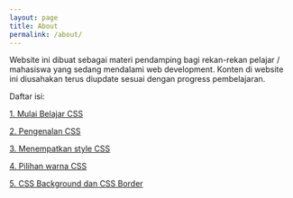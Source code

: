 ```yaml
---
layout: page
title: About
permalink: /about/
---
```


Website ini dibuat sebagai materi pendamping bagi rekan-rekan pelajar / mahasiswa yang sedang mendalami web development. 
Konten di website ini diusahakan terus diupdate sesuai dengan progress pembelajaran. 

Daftar isi:

[1. Mulai Belajar CSS](https://hidayatabisena.github.io/menempatkan-css-styles/ "Mulai Belajar CSS")

[2. Pengenalan CSS](https://hidayatabisena.github.io/pengenalan-css/ "Pengenalan CSS")

[3. Menempatkan style CSS](https://hidayatabisena.github.io/menempatkan-css-styles/ "Menempatkan style CSS")

[4. Pilihan warna CSS](https://hidayatabisena.github.io/pilihan-warna-css/ "Pilihan warna CSS")

[5. CSS Background dan CSS Border](https://hidayatabisena.github.io/css-background-dan-css-border/ "CSS Background dan CSS Border")


